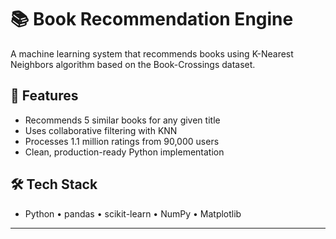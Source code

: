 # 📚 Book Recommendation Engine

A machine learning system that recommends books using K-Nearest Neighbors algorithm based on the Book-Crossings dataset.

## 🚀 Features
- Recommends 5 similar books for any given title
- Uses collaborative filtering with KNN
- Processes 1.1 million ratings from 90,000 users
- Clean, production-ready Python implementation

## 🛠️ Tech Stack
- Python • pandas • scikit-learn • NumPy • Matplotlib

---
